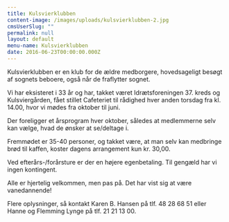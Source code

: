 ```yaml
---
title: Kulsvierklubben
content-image: /images/uploads/kulsvierklubben-2.jpg
cmsUserSlug: ""
permalink: null
layout: default
menu-name: Kulsvierklubben
date: 2016-06-23T00:00:00.000Z
---
```


Kulsvierklubben er en klub for de ældre medborgere, hovedsageligt besøgt af sognets beboere, også når de fraflytter sognet.

Vi har eksisteret i 33 år og har, takket været Idrætsforeningen 37. kreds og Kulsviergården, fået stillet Cafeteriet til rådighed hver anden torsdag fra kl. 14.00, hvor vi mødes fra oktober til juni.

Der foreligger et årsprogram hver oktober, således at medlemmerne selv kan vælge, hvad de ønsker at se/deltage i.

Fremmødet er 35-40 personer, og takket være, at man selv kan medbringe brød til kaffen, koster dagens arrangement kun kr. 30,00. 

Ved efterårs-/forårsture er der en højere egenbetaling. Til gengæld har vi ingen kontingent.

Alle er hjertelig velkommen, men pas på. Det har vist sig at være vanedannende!

Flere oplysninger, så kontakt Karen B. Hansen på tlf. 48 28 68 51 eller Hanne og Flemming Lynge på tlf. 21 21 13 00.